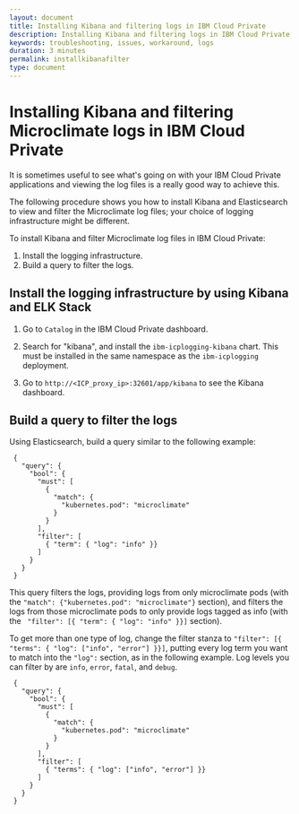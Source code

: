 ```yaml
---
layout: document
title: Installing Kibana and filtering logs in IBM Cloud Private
description: Installing Kibana and filtering logs in IBM Cloud Private
keywords: troubleshooting, issues, workaround, logs
duration: 3 minutes
permalink: installkibanafilter
type: document
---
```

# Installing Kibana and filtering Microclimate logs in IBM Cloud Private
It is sometimes useful to see what's going on with your IBM Cloud Private applications and viewing the log files is a really good way to achieve this.

The following procedure shows you how to install Kibana and Elasticsearch to view and filter the Microclimate log files; your choice of logging infrastructure might be different.

To install Kibana and filter Microclimate log files in IBM Cloud Private:

1. Install the logging infrastructure.
2. Build a query to filter the logs.

## Install the logging infrastructure by using Kibana and ELK Stack

1. Go to `Catalog` in the IBM Cloud Private dashboard.

2. Search for "kibana", and install the `ibm-icplogging-kibana` chart. This must be installed in the same namespace as the `ibm-icplogging` deployment.

3. Go to `http://<ICP_proxy_ip>:32601/app/kibana` to see the Kibana dashboard.

## Build a query to filter the logs

Using Elasticsearch, build a query similar to the following example:

```
 {
   "query": {
     "bool": {
       "must": [
         {
           "match": {
             "kubernetes.pod": "microclimate"
           }
         }
       ],
       "filter": [
         { "term": { "log": "info" }}
       ]
     }
   }
 }
 ```

This query filters the logs, providing logs from only microclimate pods (with the ```"match": {"kubernetes.pod": "microclimate"}``` section), and filters the logs from those microclimate pods to only provide logs tagged as info (with the ``` "filter": [{ "term": { "log": "info" }}]``` section).

To get more than one type of log, change the filter stanza to ```"filter": [{ "terms": { "log": ["info", "error"] }}]```, putting every log term you want to match into the ```"log":``` section, as in the following example. Log levels you can filter by are `info`, `error`, `fatal`, and `debug`.

```
 {
   "query": {
     "bool": {
       "must": [
         {
           "match": {
             "kubernetes.pod": "microclimate"
           }
         }
       ],
       "filter": [
         { "terms": { "log": ["info", "error"] }}
       ]
     }
   }
 }
 ```
